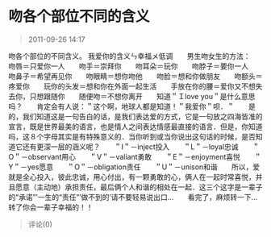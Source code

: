 # 吻各个部位不同的含义
> 2011-09-26 14:17


吻各个部位的不同含义。 我爱你的含义ㄣ幸福メ低调　　男生吻女生的方法：　　吻唇＝只爱你一人　　吻手＝崇拜你　　吻耳朵＝玩你　　吻脖子＝要你一人　　吻鼻子＝希望再见你　　吻眼睛＝想你吻他　　吻脸＝想和你做朋友　　吻额头＝疼爱你　　玩你的头发＝想和你在外面一起生活　　手放在你的腰＝爱你又不想失去你，只想跟随你　　随便吻＝不想你离开　　知道＂Ｉlove you＂是什么意思吗？　　肯定会有人说：＂这个啊，地球人都是知道！＂我爱你＂呗．＂　　是的，我们知道这是一句告白的话，是我们表达爱的方式，它是一句放之四海皆准的宣言，既是世界最美的语言，也是情人之间表达情感最直接的语言．但是，你知道吗，这８个字母其实是有特殊意义的．当你听到或当你说出这句话的时候，是否知道它还有更深一层的涵义呢？　　＂I＂－inject投入　　＂L＂－loyal忠诚　　＂O＂－observant用心　　＂V＂－valiant勇敢　　＂E＂－enjoyment喜悦　　＂Y＂－yes愿意　　＂O＂－obligation责任　　＂U＂－unison和谐　　所以，爱就是全心投入，彼此忠诚，用心付出，有一颗勇敢的心，俩人在一起时常喜悦，并且愿意（主动地）承担责任，最后俩个人和谐的相处在一起．这三个这字是一辈子的“承诺”’一生的“责任”’做不到的’请不要轻易说出口…　　看完了，麻烦转一下…转了你会一辈子幸福的！！
> 评论(0)

